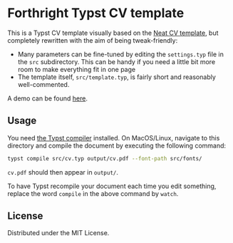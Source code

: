 # Forthright Typst CV template

This is a Typst CV template visually based on the [Neat CV template](https://github.com/UntimelyCreation/typst-neat-cv), but completely rewritten with the aim of being tweak-friendly:
- Many parameters can be fine-tuned by editing the `settings.typ` file in the `src` subdirectory. This can be handy if you need a little bit more room to make everything fit in one page
- The template itself, `src/template.typ`, is fairly short and reasonably well-commented.

A demo can be found [here](https://github.com/Rohan-T144/typst-cv/blob/master/output/cv.pdf).

## Usage

You need [the Typst compiler](https://github.com/typst/typst/releases/tag/v0.10.0) installed. On MacOS/Linux, navigate to this directory and compile the document by executing the following command:

```bash
typst compile src/cv.typ output/cv.pdf --font-path src/fonts/
```

`cv.pdf` should then appear in `output/`.

To have Typst recompile your document each time you edit something, replace the word `compile` in the above command by `watch`.

## License

Distributed under the MIT License.
